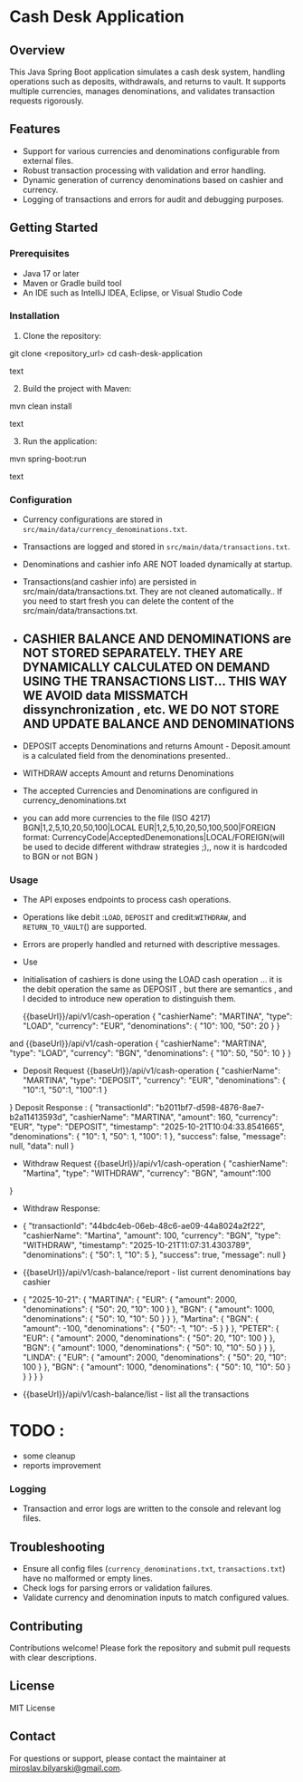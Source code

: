 # Cash Desk Application

## Overview

This Java Spring Boot application simulates a cash desk system, handling operations such as deposits, withdrawals, and returns to vault. It supports multiple currencies, manages denominations, and validates transaction requests rigorously.

## Features

- Support for various currencies and denominations configurable from external files.
- Robust transaction processing with validation and error handling.
- Dynamic generation of currency denominations based on cashier and currency.
- Logging of transactions and errors for audit and debugging purposes.

## Getting Started

### Prerequisites

- Java 17 or later
- Maven or Gradle build tool
- An IDE such as IntelliJ IDEA, Eclipse, or Visual Studio Code

### Installation

1. Clone the repository:

git clone <repository_url>
cd cash-desk-application

text

2. Build the project with Maven:

mvn clean install

text

3. Run the application:

mvn spring-boot:run

text

### Configuration

- Currency configurations are stored in `src/main/data/currency_denominations.txt`.
- Transactions are logged and stored in `src/main/data/transactions.txt`.
- Denominations and cashier info ARE NOT loaded dynamically at startup.
- Transactions(and cashier info) are persisted in src/main/data/transactions.txt. They are not cleaned automatically.. If you need to start fresh you can delete the content of the src/main/data/transactions.txt.

- ## CASHIER BALANCE AND DENOMINATIONS are NOT STORED SEPARATELY. THEY ARE DYNAMICALLY CALCULATED ON DEMAND USING THE TRANSACTIONS LIST... THIS WAY WE AVOID data MISSMATCH dissynchronization , etc. WE DO NOT STORE AND UPDATE BALANCE AND DENOMINATIONS 
  
- DEPOSIT accepts Denominations and returns Amount -  Deposit.amount is a calculated field from the denominations presented..
- WITHDRAW accepts Amount and returns Denominations  



- The accepted Currencies and Denominations are configured in currency_denominations.txt
- you can add more currencies to the file (ISO 4217)
  BGN|1,2,5,10,20,50,100|LOCAL
  EUR|1,2,5,10,20,50,100,500|FOREIGN
  format:
  CurrencyCode|AcceptedDenemonations|LOCAL/FOREIGN(will be used to decide different withdraw strategies ;),, now it is hardcoded to BGN or not BGN ) 

### Usage

- The API exposes endpoints to process cash operations.
- Operations like debit :`LOAD`, `DEPOSIT` and credit:`WITHDRAW`, and `RETURN_TO_VAULT`() are supported.
- Errors are properly handled and returned with descriptive messages.

- Use

- Initialisation of cashiers is done using the LOAD cash operation ... it is the debit operation the same as DEPOSIT , but there are semantics , and I decided to introduce new operation to distinguish them.

  {{baseUrl}}/api/v1/cash-operation
  {
    "cashierName": "MARTINA",
    "type": "LOAD",
    "currency": "EUR",
    "denominations": {
        "10": 100,
        "50": 20
    }
} 

 and 
  {{baseUrl}}/api/v1/cash-operation
  {
    "cashierName": "MARTINA",
    "type": "LOAD",
    "currency": "BGN",
    "denominations": {
        "10": 50,
        "50": 10
    }
} 



- Deposit Request
  {{baseUrl}}/api/v1/cash-operation
 {
    "cashierName": "MARTINA",
    "type": "DEPOSIT",
    "currency": "EUR",
    "denominations": {
        "10":1,
        "50":1,
        "100":1
      }

}
Deposit Response :
{
    "transactionId": "b2011bf7-d598-4876-8ae7-b2a11413593d",
    "cashierName": "MARTINA",
    "amount": 160,
    "currency": "EUR",
    "type": "DEPOSIT",
    "timestamp": "2025-10-21T10:04:33.8541665",
    "denominations": {
        "10": 1,
        "50": 1,
        "100": 1
    },
    "success": false,
    "message": null,
    "data": null
}
-  Withdraw Request
 {{baseUrl}}/api/v1/cash-operation
 {
    "cashierName": "Martina",
    "type": "WITHDRAW",
    "currency": "BGN",
    "amount":100

}
- Withdraw Response:
- {
    "transactionId": "44bdc4eb-06eb-48c6-ae09-44a8024a2f22",
    "cashierName": "Martina",
    "amount": 100,
    "currency": "BGN",
    "type": "WITHDRAW",
    "timestamp": "2025-10-21T11:07:31.4303789",
    "denominations": {
        "50": 1,
        "10": 5
    },
    "success": true,
    "message": null
}


- {{baseUrl}}/api/v1/cash-balance/report - list current denominations bay cashier
- {
    "2025-10-21": {
        "MARTINA": {
            "EUR": {
                "amount": 2000,
                "denominations": {
                    "50": 20,
                    "10": 100
                }
            },
            "BGN": {
                "amount": 1000,
                "denominations": {
                    "50": 10,
                    "10": 50
                }
            }
        },
        "Martina": {
            "BGN": {
                "amount": -100,
                "denominations": {
                    "50": -1,
                    "10": -5
                }
            }
        },
        "PETER": {
            "EUR": {
                "amount": 2000,
                "denominations": {
                    "50": 20,
                    "10": 100
                }
            },
            "BGN": {
                "amount": 1000,
                "denominations": {
                    "50": 10,
                    "10": 50
                }
            }
        },
        "LINDA": {
            "EUR": {
                "amount": 2000,
                "denominations": {
                    "50": 20,
                    "10": 100
                }
            },
            "BGN": {
                "amount": 1000,
                "denominations": {
                    "50": 10,
                    "10": 50
                }
            }
        }
    }
}
- {{baseUrl}}/api/v1/cash-balance/list - list all the transactions

# TODO :
  - some cleanup
  - reports improvement

### Logging

- Transaction and error logs are written to the console and relevant log files.

## Troubleshooting

- Ensure all config files (`currency_denominations.txt`, `transactions.txt`) have no malformed or empty lines.
- Check logs for parsing errors or validation failures.
- Validate currency and denomination inputs to match configured values.

## Contributing

Contributions welcome! Please fork the repository and submit pull requests with clear descriptions.

## License

MIT License

## Contact

For questions or support, please contact the maintainer at miroslav.bilyarski@gmail.com.
 
